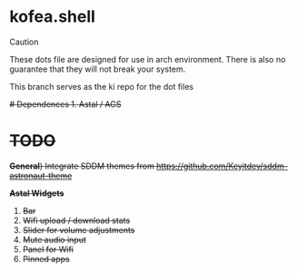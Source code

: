 # kofea.shell

> [!CAUTION]
> These dots file are designed for use in arch environment.
> There is also no guarantee that they will not break your system.

This branch serves as the ki repo for the dot files


<strike>
# Dependences
1. Astal / AGS

# TODO
**General**)
Integrate SDDM themes from https://github.com/Keyitdev/sddm-astronaut-theme

**Astal Widgets**

1. Bar
  1. Wifi upload / download stats
  2. Slider for volume adjustments
  3. Mute audio input
  4. Panel for Wifi
  5. Pinned apps

</strike>